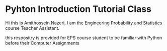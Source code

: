 # Pyhton Introduction Tutorial Class

 Hi this is Amithossein Nazeri, I am the Engineering Probability and Statistics course Teacher Assistant.
 
 this respositry is provided for EPS course student to be familiar with Python before their Computer Assignments

